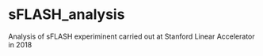# sFLASH_analysis
Analysis of sFLASH experiminent carried out at Stanford Linear Accelerator in 2018
